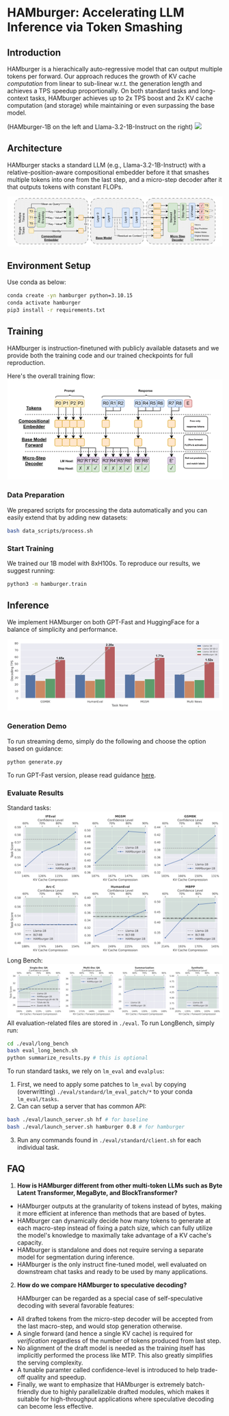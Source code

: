# HAMburger: Accelerating LLM Inference via Token Smashing

## Introduction
HAMburger is a hierachically auto-regressive model that can output multiple tokens per forward. Our approach reduces the growth of KV cache _computation_ from linear to sub-linear w.r.t. the generation length and achieves a TPS speedup proportionally. On both standard tasks and long-context tasks, HAMburger achieves up to 2x TPS boost and 2x KV cache computation (and storage) while maintaining or even surpassing the base model. 

(HAMburger-1B on the left and Llama-3.2-1B-Instruct on the right)
![](./assets/full.gif)

## Architecture
HAMburger stacks a standard LLM (e.g., Llama-3.2-1B-Instruct) with a relative-position-aware compositional embedder before it that smashes multiple tokens into one from the last step, and a micro-step decoder after it that outputs tokens with constant FLOPs. 

![](./assets/architecture.png)

## Environment Setup
Use conda as below:
```bash
conda create -yn hamburger python=3.10.15
conda activate hamburger
pip3 install -r requirements.txt
```

## Training
HAMburger is instruction-finetuned with publicly available datasets and we provide both the training code and our trained checkpoints for full reproduction. 

Here's the overall training flow:
![](./assets/train.png)

### Data Preparation
We prepared scripts for processing the data automatically and you can easily extend that by adding new datasets:
```bash
bash data_scripts/process.sh
```

### Start Training
We trained our 1B model with 8xH100s. To reproduce our results, we suggest running: 
```bash
python3 -m hamburger.train
```

## Inference
We implement HAMburger on both GPT-Fast and HuggingFace for a balance of simplicity and performance. 

![](./assets/efficiency.png)

### Generation Demo
To run streaming demo, simply do the following and choose the option based on guidance:
```bash
python generate.py
```

To run GPT-Fast version, please read guidance [here](./hamburger_gpt_fast/README.md). 

### Evaluate Results
Standard tasks:
![](./assets/standard.png)
Long Bench: 
![](./assets/longbench.png)
All evaluation-related files are stored in `./eval`. To run LongBench, simply run:
```bash
cd ./eval/long_bench
bash eval_long_bench.sh
python summarize_results.py # this is optional
```

To run standard tasks, we rely on `lm_eval` and `evalplus`:

1. First, we need to apply some patches to `lm_eval` by copying (overwritting) `./eval/standard/lm_eval_patch/*` to your conda `lm_eval/tasks`.  
2. Can can setup a server that has common API:
```bash
bash ./eval/launch_server.sh hf # for baseline
bash ./eval/launch_server.sh hamburger 0.8 # for hamburger
```
3. Run any commands found in `./eval/standard/client.sh` for each individual task. 

## FAQ

1. **How is HAMburger different from other multi-token LLMs such as Byte Latent Transformer, MegaByte, and BlockTransformer?**

- HAMburger outputs at the granularity of tokens instead of bytes, making it more efficient at inference than methods that are based of bytes. 
- HAMburger can dynamically decide how many tokens to generate at each macro-step instead of fixing a patch size, which can fully utilize the model's knowledge to maximally take advantage of a KV cache's capacity. 
- HAMburger is standalone and does not require serving a separate model for segmentation during inference. 
- HAMburger is the only instruct fine-tuned model, well evaluated on downstream chat tasks and ready to be used by many applications. 

2. **How do we compare HAMburger to speculative decoding?**

    HAMburger can be regarded as a special case of self-speculative decoding with several favorable features:
- All drafted tokens from the micro-step decoder will be accepted from the last macro-step, and would stop generation otherwise. 
- A single forward (and hence a single KV cache) is required for _verification_ regardless of the number of tokens produced from last step. 
- No alignment of the draft model is needed as the training itself has implicitly performed the process like MTP. This also greatly simplifies the serving complexity. 
- A tunable paramter called confidence-level is introduced to help trade-off quality and speedup. 
- Finally, we want to emphasize that HAMburger is extremely batch-friendly due to highly parallelizable drafted modules, which makes it suitable for high-throughput applications where speculative decoding can become less effective. 